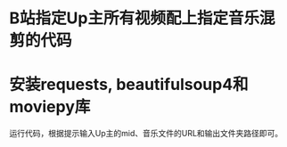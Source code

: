 # B站指定Up主所有视频配上指定音乐混剪的代码
# 安装requests, beautifulsoup4和moviepy库
运行代码，根据提示输入Up主的mid、音乐文件的URL和输出文件夹路径即可。
